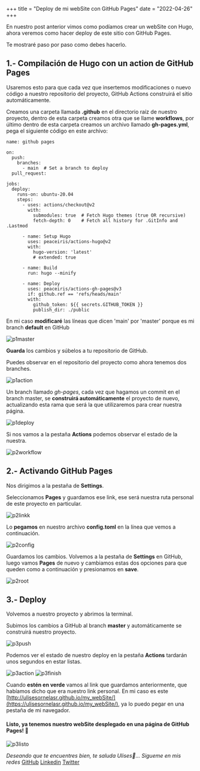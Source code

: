 +++
title = "Deploy de mi webSite con GitHub Pages"
date = "2022-04-26"
+++

En nuestro post anterior vimos como podíamos crear un webSite con Hugo, ahora veremos como hacer deploy de este sitio con GitHub Pages.
<!--more-->
Te mostraré paso por paso como debes hacerlo.

## 1.- Compilación de Hugo con un action de GitHub Pages

Usaremos esto para que cada vez que insertemos modificaciones o nuevo código a nuestro repositorio del proyecto, GitHub
Actions construirá el sitio automáticamente.

Creamos una carpeta llamada **.github** en el directorio raíz de nuestro proyecto, dentro de esta carpeta creamos otra que se llame **workflows**, por último dentro de esta carpeta creamos un archivo llamado **gh-pages.yml**, pega el siguiente código en este archivo:

```texto
name: github pages

on:
  push:
    branches:
      - main  # Set a branch to deploy
  pull_request:

jobs:
  deploy:
    runs-on: ubuntu-20.04
    steps:
      - uses: actions/checkout@v2
        with:
          submodules: true  # Fetch Hugo themes (true OR recursive)
          fetch-depth: 0    # Fetch all history for .GitInfo and .Lastmod

      - name: Setup Hugo
        uses: peaceiris/actions-hugo@v2
        with:
          hugo-version: 'latest'
          # extended: true

      - name: Build
        run: hugo --minify

      - name: Deploy
        uses: peaceiris/actions-gh-pages@v3
        if: github.ref == 'refs/heads/main'
        with:
          github_token: ${{ secrets.GITHUB_TOKEN }}
          publish_dir: ./public
```

En mi caso **modificaré** las líneas que dicen 'main' por 'master' porque es mi branch **default** en GitHub

![p1master](https://github.com/UlisesOrnelasR/assetsMy_blog/blob/master/deployGithubPages/p1master.JPG?raw=true)

**Guarda** los cambios y súbelos a tu repositorio de GitHub.

Puedes observar en el repositorio del proyecto como ahora tenemos dos branches.

![p1action](https://github.com/UlisesOrnelasR/assetsMy_blog/blob/master/deployGithubPages/p1action.JPG?raw=true)

Un branch llamado *gh-pages*, cada vez que hagamos un commit en el branch master, se **construirá automáticamente**
el proyecto de nuevo, actualizando esta rama que será la que utilizaremos para crear nuestra página.

![p1deploy](https://github.com/UlisesOrnelasR/assetsMy_blog/blob/master/deployGithubPages/p1deploy.JPG?raw=true)

Si nos vamos a la pestaña **Actions** podemos observar el estado de la nuestra.

![p2workflow](https://github.com/UlisesOrnelasR/assetsMy_blog/blob/master/deployGithubPages/p1workflow.JPG?raw=true)

## 2.- Activando GitHub Pages

Nos dirigimos a la pestaña de **Settings**.

Seleccionamos **Pages** y guardamos ese link, ese será nuestra ruta personal de este proyecto en particular.

![p2linkk](https://github.com/UlisesOrnelasR/assetsMy_blog/blob/master/deployGithubPages/p2link.JPG?raw=true)

Lo **pegamos** en nuestro archivo **config.toml** en la línea que vemos a continuación.

![p2config](https://github.com/UlisesOrnelasR/assetsMy_blog/blob/master/deployGithubPages/p2config.JPG?raw=true)

Guardamos los cambios. Volvemos a la pestaña de **Settings** en GitHub, luego vamos **Pages** de nuevo y
cambiamos estas dos opciones para que queden como a continuación y presionamos en **save**.

![p2root](https://github.com/UlisesOrnelasR/assetsMy_blog/blob/master/deployGithubPages/p2root.JPG?raw=true)

## 3.- Deploy

Volvemos a nuestro proyecto y abrimos la terminal.

Subimos los cambios a GitHub al branch **master** y automáticamente se construirá nuestro proyecto.

![p3push](https://github.com/UlisesOrnelasR/assetsMy_blog/blob/master/deployGithubPages/p3push.JPG?raw=true)

Podemos ver el estado de nuestro deploy en la pestaña **Actions** tardarán unos segundos en estar listas.

![p3action](https://github.com/UlisesOrnelasR/assetsMy_blog/blob/master/deployGithubPages/p3action.JPG?raw=true)
![p3finish](https://github.com/UlisesOrnelasR/assetsMy_blog/blob/master/deployGithubPages/p3finish.JPG?raw=true)

Cuando **estén en verde** vamos al link que guardamos anteriormente, que habíamos dicho que era nuestro link personal.
En mi caso es este [http://ulisesornelasr.github.io/my_webSite/](https://ulisesornelasr.github.io/my_webSite/), ya lo puedo pegar en una pestaña de mi navegador.

#### Listo, ya tenemos nuestro webSite desplegado en una página de **GitHub Pages!** 🚀

![p3listo](https://github.com/UlisesOrnelasR/assetsMy_blog/blob/master/deployGithubPages/p3listo.JPG?raw=true)

*Deseando que te encuentres bien, te saluda Ulises🤵...*
*Sigueme en mis redes*
[GitHub](https://github.com/UlisesOrnelasR)
[Linkedin](https://www.linkedin.com/in/ulises-ornelas/)
[Twitter](https://twitter.com/UlisesOrnelass)